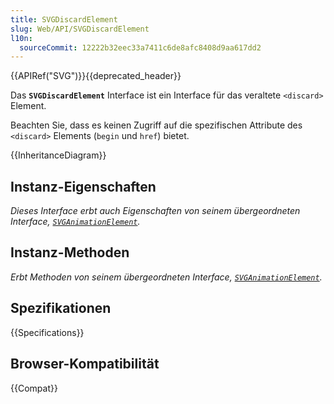 ```yaml
---
title: SVGDiscardElement
slug: Web/API/SVGDiscardElement
l10n:
  sourceCommit: 12222b32eec33a7411c6de8afc8408d9aa617dd2
---
```


{{APIRef("SVG")}}{{deprecated_header}}

Das **`SVGDiscardElement`** Interface ist ein Interface für das veraltete `<discard>` Element.

Beachten Sie, dass es keinen Zugriff auf die spezifischen Attribute des `<discard>` Elements (`begin` und `href`) bietet.

{{InheritanceDiagram}}

## Instanz-Eigenschaften

_Dieses Interface erbt auch Eigenschaften von seinem übergeordneten Interface, [`SVGAnimationElement`](/de/docs/Web/API/SVGAnimationElement)._

## Instanz-Methoden

_Erbt Methoden von seinem übergeordneten Interface, [`SVGAnimationElement`](/de/docs/Web/API/SVGAnimationElement)._

## Spezifikationen

{{Specifications}}

## Browser-Kompatibilität

{{Compat}}
